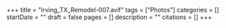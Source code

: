 +++
title = "Irving_TX_Remodel-007.avif"
tags = ["Photos"]
categories = []
startDate = ""
draft = false
pages = []
description = ""
citations = []
+++
